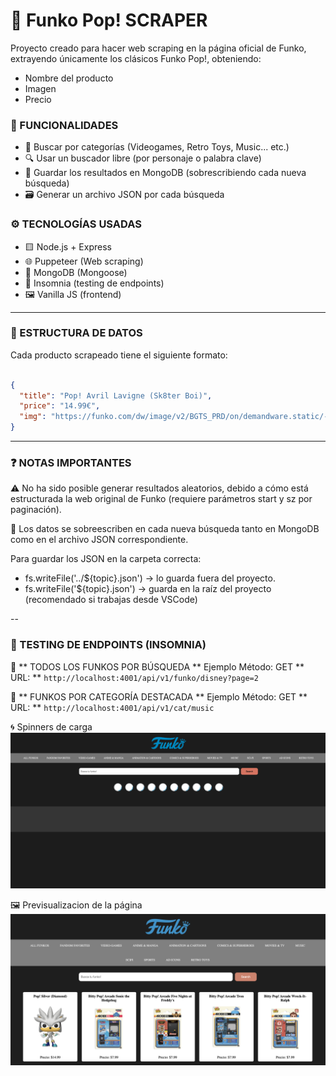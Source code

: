 # 🧠 Funko Pop! SCRAPER

Proyecto creado para hacer web scraping en la página oficial de Funko, extrayendo únicamente los clásicos Funko Pop!, obteniendo:

- Nombre del producto
- Imagen
- Precio


### 🚀 FUNCIONALIDADES

- 🔎 Buscar por categorías (Videogames, Retro Toys, Music... etc.)
- 🔍 Usar un buscador libre (por personaje o palabra clave)
- 💾 Guardar los resultados en MongoDB (sobrescribiendo cada nueva búsqueda)
- 🗃️ Generar un archivo JSON por cada búsqueda


### ⚙️ TECNOLOGÍAS USADAS

- 🟨 Node.js + Express
- 🌐 Puppeteer (Web scraping)
- 💾 MongoDB (Mongoose)
- 🧪 Insomnia (testing de endpoints)
- 🖼️ Vanilla JS (frontend)


---

### 📁 ESTRUCTURA DE DATOS

Cada producto scrapeado tiene el siguiente formato:
```json

{
  "title": "Pop! Avril Lavigne (Sk8ter Boi)",
  "price": "14.99€",
  "img": "https://funko.com/dw/image/v2/BGTS_PRD/on/demandware.static/-/Sites-funko-master-catalog/default/dw47e3b3e3/images/funko/upload/75384_AvrilLavigne_Sk8erBoi_POP_GLAM-WEB.png?sw=346&sh=346"
}
```


---

### ❓ NOTAS IMPORTANTES

⚠️ No ha sido posible generar resultados aleatorios, debido a cómo está estructurada la web original de Funko (requiere parámetros start y sz por paginación).

🔄 Los datos se sobreescriben en cada nueva búsqueda tanto en MongoDB como en el archivo JSON correspondiente. 

Para guardar los JSON en la carpeta correcta:
- fs.writeFile('../${topic}.json') -> lo guarda fuera del proyecto.
- fs.writeFile('${topic}.json') -> guarda en la raíz del proyecto (recomendado si trabajas desde VSCode)

--

### 🔬 TESTING DE ENDPOINTS (INSOMNIA)

🧠 ** TODOS LOS FUNKOS POR BÚSQUEDA ** Ejemplo Método: GET 
   ** URL: ** `http://localhost:4001/api/v1/funko/disney?page=2`

🧠 ** FUNKOS POR CATEGORÍA DESTACADA ** Ejemplo Método: GET 
   ** URL: ** `http://localhost:4001/api/v1/cat/music`


🌀 Spinners de carga
![spinner](/front/pics/spinner.png)

🖼️ Previsualizacion de la página
![preview](/front/pics/cap1.png)
